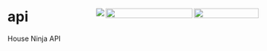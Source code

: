 # api <img width="130" height="20" style="width:130px height:20px vertical-align:top" align="right" src="https://github.com/houseninjadojo/api/actions/workflows/ci.build.yml/badge.svg?branch=main"> <img width="174" height="20" align="right" style="width:174px height:20px vertical-align:top" src="https://github.com/houseninjadojo/api/actions/workflows/ci.rebuild-base.yml/badge.svg?branch=main"> <img align="right" style="width:132px height:20px vertical-align:top" src="https://github.com/houseninjadojo/api/actions/workflows/ci.tests.yml/badge.svg?branch=main">

House Ninja API
